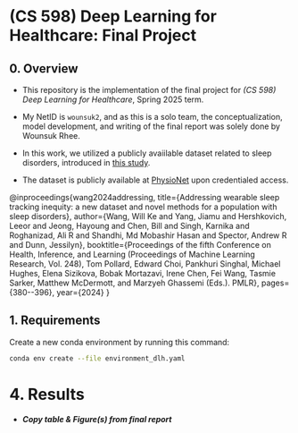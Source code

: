 # **(CS 598) Deep Learning for Healthcare: Final Project**

## **0. Overview**

* This repository is the implementation of the final project for *(CS 598) Deep Learning for Healthcare*, Spring 2025 term.

* My NetID is `wounsuk2`, and as this is a solo team, the conceptualization, model development, and writing of the final report was solely done by Wounsuk Rhee.

* In this work, we utilized a publicly avaiilable dataset related to sleep disorders, introduced in [this study](https://raw.githubusercontent.com/mlresearch/v248/main/assets/wang24a/wang24a.pdf).

* The dataset is publicly available at [PhysioNet](https://physionet.org/content/dreamt/2.0.0/) upon credentialed access.

@inproceedings{wang2024addressing,
  title={Addressing wearable sleep tracking inequity: a new dataset and novel methods for a population with sleep disorders},
  author={Wang, Will Ke and Yang, Jiamu and Hershkovich, Leeor and Jeong, Hayoung and Chen, Bill and Singh, Karnika and Roghanizad, Ali R and Shandhi, Md Mobashir Hasan and Spector, Andrew R and Dunn, Jessilyn},
  booktitle={Proceedings of the fifth Conference on Health, Inference, and Learning (Proceedings of Machine Learning Research, Vol. 248), Tom Pollard, Edward Choi, Pankhuri Singhal, Michael Hughes, Elena Sizikova, Bobak Mortazavi, Irene Chen, Fei Wang, Tasmie Sarker, Matthew McDermott, and Marzyeh Ghassemi (Eds.). PMLR},
  pages={380--396},
  year={2024}
}

## **1. Requirements**

Create a new conda environment by running this command:

```bash
conda env create --file environment_dlh.yaml
```

# **4. Results**

* ***Copy table & Figure(s) from final report***
